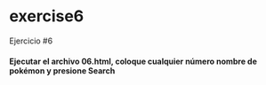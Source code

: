 # exercise6
Ejercicio #6

#### Ejecutar el archivo 06.html, coloque cualquier número nombre de pokémon y presione Search
